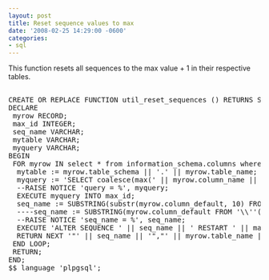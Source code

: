 ```yaml
---
layout: post
title: Reset sequence values to max
date: '2008-02-25 14:29:00 -0600'
categories:
- sql
---
```

This function resets all sequences to the max value + 1 in their respective tables.
<pre><br />CREATE OR REPLACE FUNCTION util_reset_sequences () RETURNS SETOF VARCHAR as $$<br />DECLARE<br /> myrow RECORD;<br /> max_id INTEGER;<br /> seq_name VARCHAR;<br /> mytable VARCHAR;<br /> myquery VARCHAR;<br />BEGIN<br /> FOR myrow IN select * from information_schema.columns where column_default like 'nextval(%' LOOP<br />  mytable := myrow.table_schema || '.' || myrow.table_name;<br />  myquery := 'SELECT coalesce(max(' || myrow.column_name || '),0)+1 FROM ' || mytable;<br />  --RAISE NOTICE 'query = %', myquery;<br />  EXECUTE myquery INTO max_id;<br />  seq_name := SUBSTRING(substr(myrow.column_default, 10) FROM E'[[:alnum:]_\.]*');<br />  ----seq_name := SUBSTRING(myrow.column_default FROM '\\''([[:alnum:]_]*)');<br />  --RAISE NOTICE 'seq_name = %', seq_name;<br />  EXECUTE 'ALTER SEQUENCE ' || seq_name || ' RESTART ' || max_id;<br />  RETURN NEXT '"' || seq_name || '","' || myrow.table_name || '","' || myrow.column_name || '",' || cast(max_id as varchar);<br /> END LOOP;<br /> RETURN;<br />END;<br />$$ language 'plpgsql';<br /></pre>
